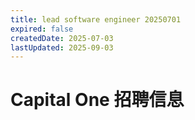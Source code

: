 ```yaml
---
title: lead software engineer 20250701
expired: false
createdDate: 2025-07-03
lastUpdated: 2025-09-03
---
```


# Capital One 招聘信息

<JobPostingTable job-posting-json-path="capital-one/data/lead-software-engineer-20250701" />
